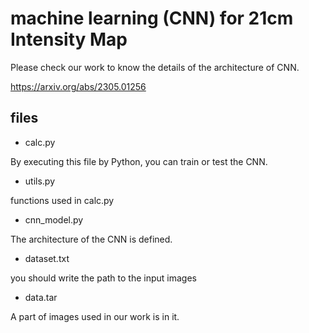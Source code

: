 # machine learning (CNN) for 21cm Intensity Map

Please check our work to know the details of the architecture of CNN.

https://arxiv.org/abs/2305.01256

## files

- calc.py

By executing this file by Python, you can train or test the CNN.

- utils.py

functions used in calc.py

- cnn_model.py

The architecture of the CNN is defined.

- dataset.txt

you should write the path to the input images

- data.tar

A part of images used in our work is in it.